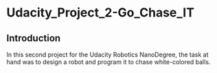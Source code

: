 # Udacity_Project_2-Go_Chase_IT
##  Introduction
In this second project for the Udacity Robotics NanoDegree, the task at hand was to design a robot and program it to chase white-colored balls.